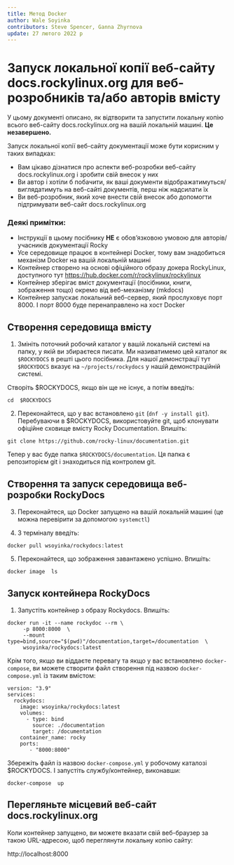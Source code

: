```yaml
---
title: Метод Docker
author: Wale Soyinka
contributors: Steve Spencer, Ganna Zhyrnova
update: 27 лютого 2022 р
---
```


# Запуск локальної копії веб-сайту docs.rockylinux.org для веб-розробників та/або авторів вмісту

У цьому документі описано, як відтворити та запустити локальну копію всього веб-сайту docs.rockylinux.org на вашій локальній машині. **Це незавершено.**

Запуск локальної копії веб-сайту документації може бути корисним у таких випадках:

* Вам цікаво дізнатися про аспекти веб-розробки веб-сайту docs.rockylinux.org і зробити свій внесок у них
* Ви автор і хотіли б побачити, як ваші документи відображатимуться/виглядатимуть на веб-сайті документів, перш ніж надсилати їх
* Ви веб-розробник, який хоче внести свій внесок або допомогти підтримувати веб-сайт docs.rockylinux.org


### Деякі примітки:

* Інструкції в цьому посібнику **НЕ** є обов’язковою умовою для авторів/учасників документації Rocky
* Усе середовище працює в контейнері Docker, тому вам знадобиться механізм Docker на вашій локальній машині
* Контейнер створено на основі офіційного образу докера RockyLinux, доступного тут https://hub.docker.com/r/rockylinux/rockylinux
* Контейнер зберігає вміст документації (посібники, книги, зображення тощо) окремо від веб-механізму (mkdocs)
* Контейнер запускає локальний веб-сервер, який прослуховує порт 8000.  І порт 8000 буде перенаправлено на хост Docker


## Створення середовища вмісту

1. Змініть поточний робочий каталог у вашій локальній системі на папку, у якій ви збираєтеся писати. Ми називатимемо цей каталог як `$ROCKYDOCS` в решті цього посібника.  Для нашої демонстрації тут `$ROCKYDOCS` вказує на `~/projects/rockydocs` у нашій демонстраційній системі.

Створіть $ROCKYDOCS, якщо він ще не існує, а потім введіть:

```
cd  $ROCKYDOCS
```

2. Переконайтеся, що у вас встановлено `git` (`dnf -y install git`).  Перебуваючи в $ROCKYDOCS, використовуйте git, щоб клонувати офіційне сховище вмісту Rocky Documentation. Впишіть:

```
git clone https://github.com/rocky-linux/documentation.git
```

Тепер у вас буде папка `$ROCKYDOCS/documentation`. Ця папка є репозиторієм git і знаходиться під контролем git.


## Створення та запуск середовища веб-розробки RockyDocs

3.  Переконайтеся, що Docker запущено на вашій локальній машині (це можна перевірити за допомогою `systemctl`)

4. З терміналу введіть:

```
docker pull wsoyinka/rockydocs:latest
```

5. Переконайтеся, що зображення завантажено успішно. Впишіть:

```
docker image  ls
```

## Запуск контейнера RockyDocs

1. Запустіть контейнер з образу Rockydocs. Впишіть:

```
docker run -it --name rockydoc --rm \
     -p 8000:8000  \
     --mount type=bind,source="$(pwd)"/documentation,target=/documentation  \
     wsoyinka/rockydocs:latest

```


Крім того, якщо ви віддаєте перевагу та якщо у вас встановлено `docker-compose`, ви можете створити файл створення під назвою `docker-compose.yml` із таким вмістом:

```
version: "3.9"
services:
  rockydocs:
    image: wsoyinka/rockydocs:latest
    volumes:
      - type: bind
        source: ./documentation
        target: /documentation
    container_name: rocky
    ports:
       - "8000:8000"

```

Збережіть файл із назвою `docker-compose.yml` у робочому каталозі $ROCKYDOCS.  І запустіть службу/контейнер, виконавши:

```
docker-compose  up
```


## Перегляньте місцевий веб-сайт docs.rockylinux.org

Коли контейнер запущено, ви можете вказати свій веб-браузер за такою URL-адресою, щоб переглянути локальну копію сайту:

http://localhost:8000
